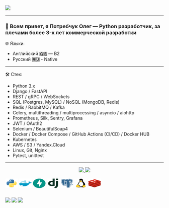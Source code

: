 <img src="https://i.pinimg.com/originals/f9/b8/8d/f9b88deeae101d6a8572063bb63c286e.gif"/>

---


### 👋 Всем привет, я Потребчук Олег — Python разработчик, за плечами более 3-х лет коммерческой разработки

🌐 Языки:
- Английский **🇬🇧** — B2
- Русский **🇷🇺** - Native

---

🛠 Стек:
- Python 3.x
- Django / FastAPI
- REST / gRPC / WebSockets
- SQL (Postgres, MySQL) / NoSQL (MongoDB, Redis)
- Redis / RabbitMQ / Kafka
- Celery, multithreading / multiprocessing / asyncio / aiohttp
- Prometheus, Silk, Sentry, Grafana
- JWT / OAuth2
- Selenium / BeautifulSoap4
- Docker / Docker Compose / GitHub Actions (CI/CD) / Docker HUB
- Kubernetes
- AWS / S3 / Yandex.Cloud
- Linux, Git, Nginx
- Pytest, unittest

---


<div align="center">
  <a href="https://github.com/LuisFernando-hub">
  <img height="180em" src="https://github-readme-streak-stats.herokuapp.com/?user=AIMERPRO&count_private=true&theme=dark"/>
  <img height="180em" src="https://github-readme-stats.vercel.app/api/top-langs/?username=AIMERPRO&layout=compact&langs_count=2&theme=dark"/>
  </a>
</div>
<div style="display: inline_block"><br>
  <img align="center" alt="Js" height="30" width="40" src="https://raw.githubusercontent.com/devicons/devicon/master/icons/python/python-original.svg">
  <img align="center" alt="Ts" height="30" width="40" src="https://raw.githubusercontent.com/devicons/devicon/master/icons/docker/docker-plain.svg">
  <img align="center" alt="React" height="30" width="40" src="https://raw.githubusercontent.com/devicons/devicon/master/icons/fastapi/fastapi-original.svg">
  <img align="center" alt="HTML" height="30" width="40" src="https://raw.githubusercontent.com/devicons/devicon/master/icons/django/django-plain.svg">
  <img align="center" alt="CSS" height="30" width="40" src="https://raw.githubusercontent.com/devicons/devicon/master/icons/postgresql/postgresql-plain.svg">
  <img align="center" alt="CSS" height="30" width="40" src="https://raw.githubusercontent.com/devicons/devicon/master/icons/linux/linux-original.svg">
  <img align="center" alt="CSS" height="30" width="40" src="https://raw.githubusercontent.com/devicons/devicon/master/icons/redis/redis-original.svg">
</div>
  
  ##
 
<div> 
 
  <a href="https://t.me/L1GUSHKA" target="_blank"><img src="https://img.shields.io/badge/-Telegram-%230077B5?style=for-the-badge&logo=telegram&logoColor=white" target="_blank"></a>
  <a href = "mailto:potrebchuk0@gmail.com"><img src="https://img.shields.io/badge/-Gmail-%23E4405F?style=for-the-badge&logo=gmail&logoColor=white" target="_blank"></a>
  <a href="https://www.linkedin.com/in/ligushka/" target="_blank"><img src="https://img.shields.io/badge/-LinkedIn-%23333?style=for-the-badge&logo=linkedin&logoColor=white" target="_blank"></a> 

</div>
